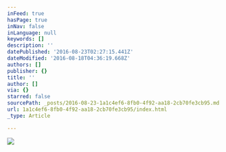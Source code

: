 ```yaml
---
inFeed: true
hasPage: true
inNav: false
inLanguage: null
keywords: []
description: ''
datePublished: '2016-08-23T02:27:15.441Z'
dateModified: '2016-08-18T04:36:19.668Z'
authors: []
publisher: {}
title: ''
author: []
via: {}
starred: false
sourcePath: _posts/2016-08-23-1a1c4ef6-8fb0-4f92-aa18-2cb70fe3cb95.md
url: 1a1c4ef6-8fb0-4f92-aa18-2cb70fe3cb95/index.html
_type: Article

---
```

![](https://the-grid-user-content.s3-us-west-2.amazonaws.com/b0eae72f-eb9b-4dc0-b8b8-aa588d21ce5f.jpg)
